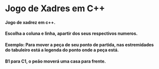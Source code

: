 <h1>
  Jogo de Xadres em C++
</h1>
<h4>Jogo de xadrez em c++.</h4>
<h4>Escolha a coluna e linha, apartir dos seus respectivos numeros.</h4>
<h4>Exemplo: Para mover a peça de seu ponto de partida, nas estremidades do tabuleiro está a legenda do ponto onde a peça está.</h4>
  <h4>B1 para C1, o peão moverá uma casa para frente.</h4>

